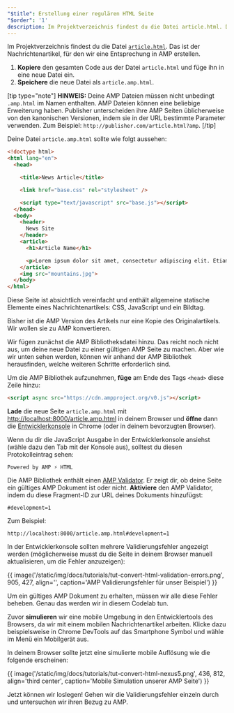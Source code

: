```yaml
---
"$title": Erstellung einer regulären HTML Seite
"$order": '1'
description: Im Projektverzeichnis findest du die Datei article.html. Das ist der Nachrichtenartikel, für den wir eine Entsprechung in AMP erstellen …
---
```


Im Projektverzeichnis findest du die Datei [`article.html`](https://github.com/googlecodelabs/accelerated-mobile-pages-foundations/blob/master/article.html). Das ist der Nachrichtenartikel, für den wir eine Entsprechung in AMP erstellen.

1. **Kopiere** den gesamten Code aus der Datei `article.html` und füge ihn in eine neue Datei ein.
2. **Speichere** die neue Datei als `article.amp.html`.

[tip type="note"] **HINWEIS:** Deine AMP Dateien müssen nicht unbedingt `.amp.html` im Namen enthalten. AMP Dateien können eine beliebige Erweiterung haben. Publisher unterscheiden ihre AMP Seiten üblicherweise von den kanonischen Versionen, indem sie in der URL bestimmte Parameter verwenden. Zum Beispiel:  `http://publisher.com/article.html?amp`. [/tip]

Deine Datei `article.amp.html` sollte wie folgt aussehen:

```html
<!doctype html>
<html lang="en">
  <head>

    <title>News Article</title>

    <link href="base.css" rel="stylesheet" />

    <script type="text/javascript" src="base.js"></script>
  </head>
  <body>
    <header>
      News Site
    </header>
    <article>
      <h1>Article Name</h1>

      <p>Lorem ipsum dolor sit amet, consectetur adipiscing elit. Etiam egestas tortor sapien, non tristique ligula accumsan eu.</p>
    </article>
    <img src="mountains.jpg">
  </body>
</html>
```

Diese Seite ist absichtlich vereinfacht und enthält allgemeine statische Elemente eines Nachrichtenartikels: CSS, JavaScript und ein Bildtag.

Bisher ist die AMP Version des Artikels nur eine Kopie des Originalartikels. Wir wollen sie zu AMP konvertieren.

Wir fügen zunächst die AMP Bibliotheksdatei hinzu. Das reicht noch nicht aus, um deine neue Datei zu einer gültigen AMP Seite zu machen. Aber wie wir unten sehen werden, können wir anhand der AMP Bibliothek herausfinden, welche weiteren Schritte erforderlich sind.

Um die AMP Bibliothek aufzunehmen, **füge** am Ende des Tags `<head>` diese Zeile hinzu:

```html
<script async src="https://cdn.ampproject.org/v0.js"></script>
```

**Lade** die neue Seite `article.amp.html` mit [http://localhost:8000/article.amp.html](http://localhost:8000/article.amp.html) in deinem Browser und **öffne** dann die [Entwicklerkonsole](https://developer.chrome.com/devtools/docs/console) in Chrome (oder in deinem bevorzugten Browser).

Wenn du dir die JavaScript Ausgabe in der Entwicklerkonsole ansiehst (wähle dazu den Tab mit der Konsole aus), solltest du diesen Protokolleintrag sehen:

```text
Powered by AMP ⚡ HTML
```

Die AMP Bibliothek enthält einen [AMP Validator](../../../../documentation/guides-and-tutorials/learn/validation-workflow/validate_amp.md). Er zeigt dir, ob deine Seite ein gültiges AMP Dokument ist oder nicht. **Aktiviere** den AMP Validator, indem du diese Fragment-ID zur URL deines Dokuments hinzufügst:

```text
#development=1
```

Zum Beispiel:

```text
http://localhost:8000/article.amp.html#development=1
```

In der Entwicklerkonsole sollten mehrere Validierungsfehler angezeigt werden (möglicherweise musst du die Seite in deinem Browser manuell aktualisieren, um die Fehler anzuzeigen):

{{ image('/static/img/docs/tutorials/tut-convert-html-validation-errors.png', 905, 427, align='', caption='AMP Validierungsfehler für unser Beispiel') }}

Um ein gültiges AMP Dokument zu erhalten, müssen wir alle diese Fehler beheben. Genau das werden wir in diesem Codelab tun.

Zuvor **simulieren** wir eine mobile Umgebung in den Entwicklertools des Browsers, da wir mit einem mobilen Nachrichtenartikel arbeiten. Klicke dazu beispielsweise in Chrome DevTools auf das Smartphone Symbol und wähle im Menü ein Mobilgerät aus.

In deinem Browser sollte jetzt eine simulierte mobile Auflösung wie die folgende erscheinen:

{{ image('/static/img/docs/tutorials/tut-convert-html-nexus5.png', 436, 812, align='third center', caption='Mobile Simulation unserer AMP Seite') }}

Jetzt können wir loslegen! Gehen wir die Validierungsfehler einzeln durch und untersuchen wir ihren Bezug zu AMP.
